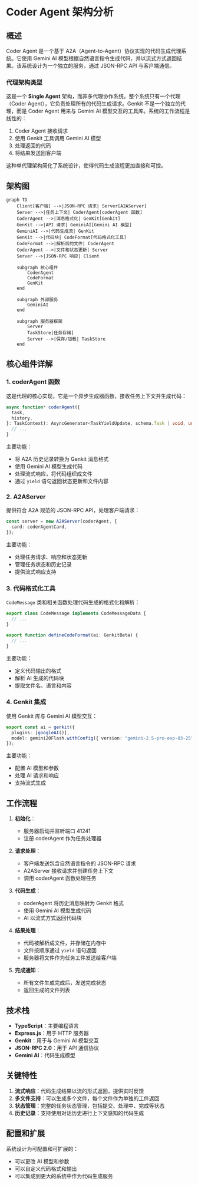 # Coder Agent 架构分析

## 概述

Coder Agent 是一个基于 A2A（Agent-to-Agent）协议实现的代码生成代理系统。它使用 Gemini AI 模型根据自然语言指令生成代码，并以流式方式返回结果。该系统设计为一个独立的服务，通过 JSON-RPC API 与客户端通信。

### 代理架构类型

这是一个 **Single Agent** 架构，而非多代理协作系统。整个系统只有一个代理（Coder Agent），它负责处理所有的代码生成请求。Genkit 不是一个独立的代理，而是 Coder Agent 用来与 Gemini AI 模型交互的工具库。系统的工作流程是线性的：

1. Coder Agent 接收请求
2. 使用 Genkit 工具调用 Gemini AI 模型
3. 处理返回的代码
4. 将结果发送回客户端

这种单代理架构简化了系统设计，使得代码生成流程更加直接和可控。

## 架构图

```mermaid
graph TD
    Client[客户端] -->|JSON-RPC 请求| Server[A2AServer]
    Server -->|任务上下文| CoderAgent[coderAgent 函数]
    CoderAgent -->|消息格式化| GenKit[Genkit]
    GenKit -->|API 请求| GeminiAI[Gemini AI 模型]
    GeminiAI -->|代码生成流| GenKit
    GenKit -->|代码块| CodeFormat[代码格式化工具]
    CodeFormat -->|解析后的文件| CoderAgent
    CoderAgent -->|文件和状态更新| Server
    Server -->|JSON-RPC 响应| Client
    
    subgraph 核心组件
        CoderAgent
        CodeFormat
        GenKit
    end
    
    subgraph 外部服务
        GeminiAI
    end
    
    subgraph 服务器框架
        Server
        TaskStore[任务存储]
        Server -->|保存/加载| TaskStore
    end
```

## 核心组件详解

### 1. coderAgent 函数

这是代理的核心实现，它是一个异步生成器函数，接收任务上下文并生成代码：

```typescript
async function* coderAgent({
  task,
  history,
}: TaskContext): AsyncGenerator<TaskYieldUpdate, schema.Task | void, unknown> {
  // ...
}
```

主要功能：
- 将 A2A 历史记录转换为 Genkit 消息格式
- 使用 Gemini AI 模型生成代码
- 处理流式响应，将代码组织成文件
- 通过 `yield` 语句返回状态更新和文件内容

### 2. A2AServer

提供符合 A2A 规范的 JSON-RPC API，处理客户端请求：

```typescript
const server = new A2AServer(coderAgent, {
  card: coderAgentCard,
});
```

主要功能：
- 处理任务请求、响应和状态更新
- 管理任务状态和历史记录
- 提供流式响应支持

### 3. 代码格式化工具

`CodeMessage` 类和相关函数处理代码生成的格式化和解析：

```typescript
export class CodeMessage implements CodeMessageData {
  // ...
}

export function defineCodeFormat(ai: GenkitBeta) {
  // ...
}
```

主要功能：
- 定义代码输出的格式
- 解析 AI 生成的代码块
- 提取文件名、语言和内容

### 4. Genkit 集成

使用 Genkit 库与 Gemini AI 模型交互：

```typescript
export const ai = genkit({
  plugins: [googleAI()],
  model: gemini20Flash.withConfig({ version: "gemini-2.5-pro-exp-03-25" }),
});
```

主要功能：
- 配置 AI 模型和参数
- 处理 AI 请求和响应
- 支持流式生成

## 工作流程

1. **初始化**：
   - 服务器启动并监听端口 41241
   - 注册 coderAgent 作为任务处理器

2. **请求处理**：
   - 客户端发送包含自然语言指令的 JSON-RPC 请求
   - A2AServer 接收请求并创建任务上下文
   - 调用 coderAgent 函数处理任务

3. **代码生成**：
   - coderAgent 将历史消息映射为 Genkit 格式
   - 使用 Gemini AI 模型生成代码
   - AI 以流式方式返回代码块

4. **结果处理**：
   - 代码被解析成文件，并存储在内存中
   - 文件按顺序通过 `yield` 语句返回
   - 服务器将文件作为任务工件发送给客户端

5. **完成通知**：
   - 所有文件生成完成后，发送完成状态
   - 返回生成的文件列表

## 技术栈

- **TypeScript**：主要编程语言
- **Express.js**：用于 HTTP 服务器
- **Genkit**：用于与 Gemini AI 模型交互
- **JSON-RPC 2.0**：用于 API 通信协议
- **Gemini AI**：代码生成模型

## 关键特性

1. **流式响应**：代码生成结果以流的形式返回，提供实时反馈
2. **多文件支持**：可以生成多个文件，每个文件作为单独的工件返回
3. **状态管理**：完整的任务状态管理，包括提交、处理中、完成等状态
4. **历史记录**：支持使用对话历史进行上下文感知的代码生成

## 配置和扩展

系统设计为可配置和可扩展的：
- 可以更改 AI 模型和参数
- 可以自定义代码格式和输出
- 可以集成到更大的系统中作为代码生成服务
